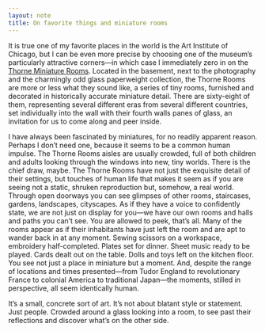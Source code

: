 ```yaml
---
layout: note
title: On favorite things and miniature rooms
---
```


It is true one of my favorite places in the world is the Art Institute of Chicago, but I can be even more precise by choosing one of the museum’s particularly attractive corners—in which case I immediately zero in on the [Thorne Miniature Rooms](http://www.atlasobscura.com/places/thorne-miniature-rooms). Located in the basement, next to the photography and the charmingly odd glass paperweight collection, the Thorne Rooms are more or less what they sound like, a series of tiny rooms, furnished and decorated in historically accurate miniature detail. There are sixty-eight of them, representing several different eras from several different countries, set individually into the wall with their fourth walls panes of glass, an invitation for us to come along and peer inside.

I have always been fascinated by miniatures, for no readily apparent reason. Perhaps I don’t need one, because it seems to be a common human impulse. The Thorne Rooms aisles are usually crowded, full of both children and adults looking through the windows into new, tiny worlds. There is the chief draw, maybe. The Thorne Rooms have not just the exquisite detail of their settings, but touches of human life that makes it seem as if you are seeing not a static, shruken reproduction but, somehow, a real world. Through open doorways you can see glimpses of other rooms, staircases, gardens, landscapes, cityscapes. As if they have a voice to confidently state, we are not just on display for you—we have our own rooms and halls and paths you can’t see. You are allowed to peek, that’s all. Many of the rooms appear as if their inhabitants have just left the room and are apt to wander back in at any moment. Sewing scissors on a workspace, embroidery half-completed. Plates set for dinner. Sheet music ready to be played. Cards dealt out on the table. Dolls and toys left on the kitchen floor. You see not just a place in miniature but a moment. And, despite the range of locations and times presented—from Tudor England to revolutionary France to colonial America to traditional Japan—the moments, stilled in perspective, all seem identically human.

It’s a small, concrete sort of art. It’s not about blatant style or statement. Just people. Crowded around a glass looking into a room, to see past their reflections and discover what’s on the other side.
